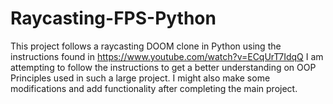 # Raycasting-FPS-Python
This project follows a raycasting DOOM clone in Python using the instructions found in https://www.youtube.com/watch?v=ECqUrT7IdqQ
I am attempting to follow the instructions to get a better understanding on OOP Principles used in such a large project.
I might also make some modifications and add functionality after completing the main project.
